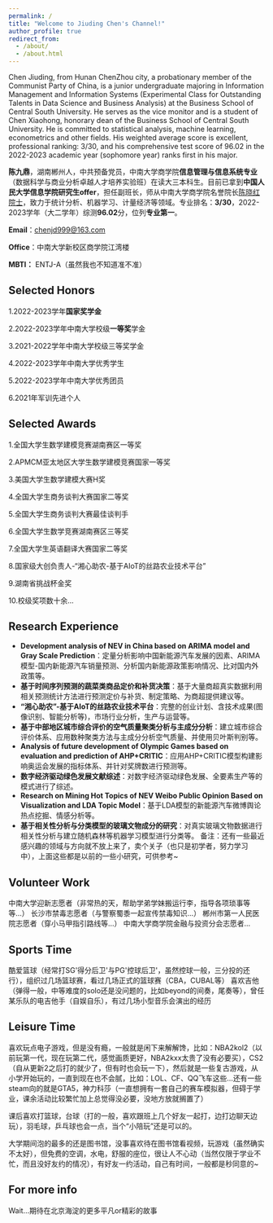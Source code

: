 ```yaml
---
permalink: /
title: "Welcome to Jiuding Chen's Channel!"
author_profile: true
redirect_from: 
  - /about/
  - /about.html
---
```


Chen Jiuding, from Hunan ChenZhou city, a probationary member of the Communist Party of China, is a junior undergraduate majoring in Information Management and Information Systems (Experimental Class for Outstanding Talents in Data Science and Business Analysis) at the Business School of Central South University. He serves as the vice monitor and is a student of Chen Xiaohong, honorary dean of the Business School of Central South University. He is committed to statistical analysis, machine learning, econometrics and other fields. His weighted average score is excellent, professional ranking: 3/30, and his comprehensive test score of 96.02 in the 2022-2023 academic year (sophomore year) ranks first in his major.

**陈九鼎**，湖南郴州人，中共预备党员，中南大学商学院**信息管理与信息系统专业**（数据科学与商业分析卓越人才培养实验班）在读大三本科生。目前已拿到**中国人民大学信息学院研究生offer**，担任副班长，师从中南大学商学院名誉院长[陈晓红院士](https://baike.baidu.com/item/%E9%99%88%E6%99%93%E7%BA%A2/8442178?fr=po_ala)，致力于统计分析、机器学习、计量经济等领域。专业排名：**3/30**，2022-2023学年（大二学年）综测**96.02**分，位列**专业第一**。

**Email**：chenjd999@163.com

**Office**：中南大学新校区商学院江湾楼

**MBTI：** ENTJ-A（虽然我也不知道准不准）

Selected Honors
---
1.2022-2023学年**国家奖学金**

2.2022-2023学年中南大学校级**一等奖**学金

3.2021-2022学年中南大学校级三等奖学金

4.2022-2023学年中南大学优秀学生

5.2022-2023学年中南大学优秀团员

6.2021年军训先进个人


Selected Awards
---
1.全国大学生数学建模竞赛湖南赛区一等奖

2.APMCM亚太地区大学生数学建模竞赛国家一等奖

3.美国大学生数学建模大赛H奖

4.全国大学生商务谈判大赛国家二等奖

5.全国大学生商务谈判大赛最佳谈判手

6.全国大学生数学竞赛湖南赛区三等奖

7.全国大学生英语翻译大赛国家二等奖

8.国家级大创负责人-“湘心助农-基于AIoT的丝路农业技术平台”

9.湖南省挑战杯金奖

10.校级奖项数十余...

Research Experience
---
+ **Development analysis of NEV in China based on ARIMA model and Gray Scale Prediction**：定量分析影响中国新能源汽车发展的因素、ARIMA模型-国内新能源汽车销量预测、分析国内新能源政策影响情况、比对国内外政策等。
+ **基于时间序列预测的蔬菜类商品定价和补货决策**：基于大量商超真实数据利用相关预测统计方法进行预测定价与补货、制定策略、为商超提供建议等。
+ **“湘心助农”-基于AIoT的丝路农业技术平台**：完整的创业计划、含技术成果(图像识别、智能分析等)，市场行业分析，生产与运营等。
+ **基于中部地区城市综合评价的空气质量聚类分析与主成分分析**：建立城市综合评价体系、应用数种聚类方法与主成分分析空气质量、并使用贝叶斯判别等。
+ **Analysis of future development of Olympic Games based on evaluation and prediction of AHP+CRITIC**：应用AHP+CRITIC模型构建影响奥运会发展的指标体系、并针对奖牌数进行预测等。
+ **数字经济驱动绿色发展文献综述**：对数字经济驱动绿色发展、全要素生产等的模式进行了综述。
+ **Research on Mining Hot Topics of NEV Weibo Public Opinion Based on Visualization and LDA Topic Model**：基于LDA模型的新能源汽车微博舆论热点挖掘、情感分析等。
+ **基于相关性分析与分类模型的玻璃文物成分的研究**：对真实玻璃文物数据进行相关性分析与建立随机森林等机器学习模型进行分类等。
备注：还有一些最近感兴趣的领域与方向就不放上来了，卖个关子（也只是初学者，努力学习中），上面这些都是以前的一些小研究，可供参考~

Volunteer Work
---
中南大学迎新志愿者（非常热的天，帮助学弟学妹搬运行李，指导各项琐事等等...）
长沙市禁毒志愿者（与警察蜀黍一起宣传禁毒知识...）
郴州市第一人民医院志愿者（穿小马甲指引路线等...）
中南大学商学院金融与投资分会志愿者...

Sports Time
---
酷爱篮球（经常打SG'得分后卫'与PG'控球后卫'，虽然控球一般，三分投的还行），组织过几场篮球赛，看过几场正式的篮球赛（CBA，CUBAL等）
喜欢吉他（弹得一般，中等难度的solo还是没问题的，比如beyond的间奏，尾奏等），曾任某乐队的电吉他手（自娱自乐），有过几场小型音乐会演出的经历

Leisure Time
------
喜欢玩点电子游戏，但是没有瘾，一般就是闲下来解解馋，比如：NBA2kol2（以前玩第一代，现在玩第二代，感觉画质更好，NBA2kxx太贵了没有必要买），CS2（自从更新2之后打的就少了，但有时也会玩一下），然后就是一些复古游戏，从小学开始玩的，一直到现在也不会腻，比如：LOL、CF、QQ飞车这些...还有一些steam向的就是GTA5，神力科莎（一直想拥有一套自己的赛车模拟器，但碍于学业，课余活动比较繁忙加上总觉得没必要，没地方放就搁置了）

课后喜欢打篮球，台球（打的一般，喜欢跟班上几个好友一起打，边打边聊天边玩），羽毛球，乒乓球也会一点，当个“小陪玩”还是可以的。

大学期间泡的最多的还是图书馆，没事喜欢待在图书馆看视频，玩游戏（虽然确实不太好），但免费的空调，水电，舒服的座位，很让人不心动（当然仅限于学业不忙，而且没好友约的情况），有好友一约活动，自己有时间，一般都是秒同意的~

For more info
------
Wait...期待在北京海淀的更多平凡or精彩的故事
